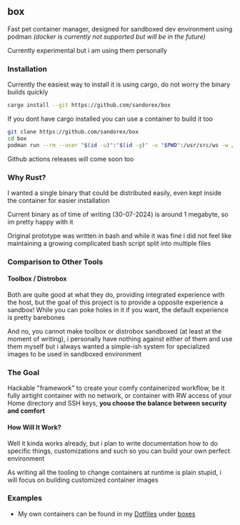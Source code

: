 ## box
Fast pet container manager, designed for sandboxed dev environment using podman *(docker is currently not supported but will be in the future)*

Currently experimental but i am using them personally

### Installation
Currently the easiest way to install it is using cargo, do not worry the binary builds quickly
```sh
cargo install --git https://github.com/sandorex/box
```

If you dont have cargo installed you can use a container to build it too
```sh
git clone https://github.com/sandorex/box
cd box
podman run --rm --user "$(id -u)":"$(id -g)" -v "$PWD":/usr/src/ws -w /usr/src/ws rust:latest cargo build --release
```

Github actions releases will come soon too

### Why Rust?
I wanted a single binary that could be distributed easily, even kept inside the container for easier installation

Current binary as of time of writing (30-07-2024) is around 1 megabyte, so im pretty happy with it

Original prototype was written in bash and while it was fine i did not feel like maintaining a growing complicated bash script split into multiple files

### Comparison to Other Tools
#### Toolbox / Distrobox
Both are quite good at what they do, providing integrated experience with the host, but the goal of this project is to provide a opposite experience a sandbox! While you can poke holes in it if you want, the default experience is pretty barebones

And no, you cannot make toolbox or distrobox sandboxed (at least at the moment of writing), i personally have nothing against either of them and use them myself but i always wanted a simple-ish system for specialized images to be used in sandboxed environment

### The Goal
Hackable "framework" to create your comfy containerized workflow, be it fully airtight container with no network, or container with RW access of your Home directory and SSH keys, **you choose the balance between security and comfort**

#### How Will It Work?
Well it kinda works already, but i plan to write documentation how to do specific things, customizations and such so you can build your own perfect environment

As writing all the tooling to change containers at runtime is plain stupid, i will focus on building customized container images

### Examples
- My own containers can be found in my [Dotfiles](https://github.com/sandorex/config) under [boxes](https://github.com/sandorex/config/tree/master/boxes)

